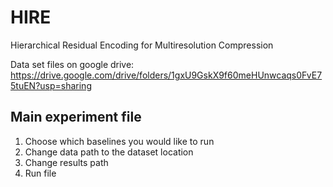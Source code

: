 # HIRE
Hierarchical Residual Encoding for Multiresolution Compression

Data set files on google drive: https://drive.google.com/drive/folders/1gxU9GskX9f60meHUnwcaqs0FvE75tuEN?usp=sharing

## Main experiment file
1) Choose which baselines you would like to run
2) Change data path to the dataset location
3) Change results path
4) Run file
